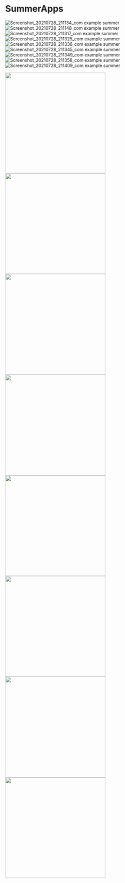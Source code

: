 # SummerApps
![Screenshot_20210728_211134_com example summer](https://user-images.githubusercontent.com/56795030/127338074-4a300b06-4b16-4dd7-9f29-8303efc8b869.jpg)
![Screenshot_20210728_211148_com example summer](https://user-images.githubusercontent.com/56795030/127338121-f9c08877-ac81-43df-9b9c-007f6fda1a79.jpg)
![Screenshot_20210728_211317_com example summer](https://user-images.githubusercontent.com/56795030/127338149-5965d5fc-09f5-4e03-9ad5-072f87b7499d.jpg)
![Screenshot_20210728_211325_com example summer](https://user-images.githubusercontent.com/56795030/127338175-a033090b-a326-48cc-99b7-b32b6eac84b9.jpg)
![Screenshot_20210728_211336_com example summer](https://user-images.githubusercontent.com/56795030/127338182-dda37605-86dd-4ee9-b0fa-b148ff0121c4.jpg)
![Screenshot_20210728_211345_com example summer](https://user-images.githubusercontent.com/56795030/127338195-dbedc8f7-8a5c-477c-805b-d9a760e07120.jpg)
![Screenshot_20210728_211349_com example summer](https://user-images.githubusercontent.com/56795030/127338200-4ade5203-250e-4ac4-955a-3dc2ca4dd8e3.jpg)
![Screenshot_20210728_211358_com example summer](https://user-images.githubusercontent.com/56795030/127338208-a220e97c-afc3-4740-a64f-381a5035bdb4.jpg)
![Screenshot_20210728_211409_com example summer](https://user-images.githubusercontent.com/56795030/127338238-3b0981b5-eddd-40a3-84d4-e914ea80ecaa.jpg)

<img src = "https://user-images.githubusercontent.com/56795030/127338074-4a300b06-4b16-4dd7-9f29-8303efc8b869.jpg" width="320">
<img src = "https://user-images.githubusercontent.com/56795030/127338121-f9c08877-ac81-43df-9b9c-007f6fda1a79.jpg" width="320">
<img src = "https://user-images.githubusercontent.com/56795030/127338149-5965d5fc-09f5-4e03-9ad5-072f87b7499d.jpg" width="320">
<img src = "https://user-images.githubusercontent.com/56795030/127338175-a033090b-a326-48cc-99b7-b32b6eac84b9.jpg" width="320">
<img src = "https://user-images.githubusercontent.com/56795030/127338182-dda37605-86dd-4ee9-b0fa-b148ff0121c4.jpg" width="320">
<img src = "https://user-images.githubusercontent.com/56795030/127338200-4ade5203-250e-4ac4-955a-3dc2ca4dd8e3.jpg" width="320">
<img src = "https://user-images.githubusercontent.com/56795030/127338208-a220e97c-afc3-4740-a64f-381a5035bdb4.jpg" width="320">
<img src = "https://user-images.githubusercontent.com/56795030/127338238-3b0981b5-eddd-40a3-84d4-e914ea80ecaa.jpg" width="320">
